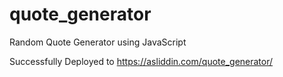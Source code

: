 # quote_generator
Random Quote Generator using JavaScript

Successfully Deployed to https://asliddin.com/quote_generator/
